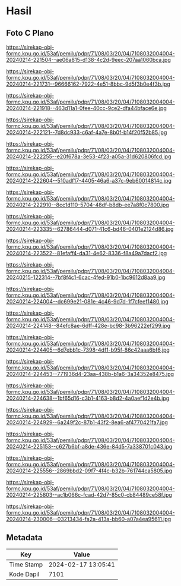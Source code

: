 # Hasil

## Foto C Plano

https://sirekap-obj-formc.kpu.go.id/53af/pemilu/pdpr/71/08/03/20/04/7108032004004-20240214-221504--ae06a815-d138-4c2d-9eec-207aa1060bca.jpg

https://sirekap-obj-formc.kpu.go.id/53af/pemilu/pdpr/71/08/03/20/04/7108032004004-20240214-221731--96666162-7922-4e51-8bbc-9d5f3b0e4f3b.jpg

https://sirekap-obj-formc.kpu.go.id/53af/pemilu/pdpr/71/08/03/20/04/7108032004004-20240214-221918--463d11a1-0fee-40cc-9ce2-dfa44bface6e.jpg

https://sirekap-obj-formc.kpu.go.id/53af/pemilu/pdpr/71/08/03/20/04/7108032004004-20240214-222121--7d8dc933-c6af-4a7e-8b0f-b14f20f52b85.jpg

https://sirekap-obj-formc.kpu.go.id/53af/pemilu/pdpr/71/08/03/20/04/7108032004004-20240214-222255--e20f678a-3e53-4f23-a05a-31d620806fcd.jpg

https://sirekap-obj-formc.kpu.go.id/53af/pemilu/pdpr/71/08/03/20/04/7108032004004-20240214-222604--510adf17-4405-46a6-a37c-9eb60014814c.jpg

https://sirekap-obj-formc.kpu.go.id/53af/pemilu/pdpr/71/08/03/20/04/7108032004004-20240214-222910--8cc1d110-5704-48df-b8db-ee7a8f0c7800.jpg

https://sirekap-obj-formc.kpu.go.id/53af/pemilu/pdpr/71/08/03/20/04/7108032004004-20240214-223335--62786444-d071-41c6-bd46-0401e2124d86.jpg

https://sirekap-obj-formc.kpu.go.id/53af/pemilu/pdpr/71/08/03/20/04/7108032004004-20240214-223522--81efaff4-da31-4e62-8336-f8a49a7dacf2.jpg

https://sirekap-obj-formc.kpu.go.id/53af/pemilu/pdpr/71/08/03/20/04/7108032004004-20240215-122314--7bf8f4c1-6cac-4fed-91b0-1bc9612d8aa9.jpg

https://sirekap-obj-formc.kpu.go.id/53af/pemilu/pdpr/71/08/03/20/04/7108032004004-20240214-224004--dc699e21-081e-4c46-9d7d-1f7cfeef1480.jpg

https://sirekap-obj-formc.kpu.go.id/53af/pemilu/pdpr/71/08/03/20/04/7108032004004-20240214-224148--84efc8ae-6dff-428e-bc98-3b96222ef299.jpg

https://sirekap-obj-formc.kpu.go.id/53af/pemilu/pdpr/71/08/03/20/04/7108032004004-20240214-224405--6d7ebb1c-7398-4df1-b95f-86c42aaa6bf6.jpg

https://sirekap-obj-formc.kpu.go.id/53af/pemilu/pdpr/71/08/03/20/04/7108032004004-20240214-224453--771936d4-23aa-438b-b1a6-3a34352e8475.jpg

https://sirekap-obj-formc.kpu.go.id/53af/pemilu/pdpr/71/08/03/20/04/7108032004004-20240214-224638--1bf65d16-c3b1-4163-b8d2-4a0aef1d2e4b.jpg

https://sirekap-obj-formc.kpu.go.id/53af/pemilu/pdpr/71/08/03/20/04/7108032004004-20240214-224929--6a249f2c-87b1-43f2-8ea6-af4770421fa7.jpg

https://sirekap-obj-formc.kpu.go.id/53af/pemilu/pdpr/71/08/03/20/04/7108032004004-20240214-225153--c627b6bf-a8de-436e-84d5-7a338701c043.jpg

https://sirekap-obj-formc.kpu.go.id/53af/pemilu/pdpr/71/08/03/20/04/7108032004004-20240214-225556--2869bbd2-09f7-4f4c-b32b-761744ca5805.jpg

https://sirekap-obj-formc.kpu.go.id/53af/pemilu/pdpr/71/08/03/20/04/7108032004004-20240214-225803--ac1b066c-fcad-42d7-85c0-cb84489ce58f.jpg

https://sirekap-obj-formc.kpu.go.id/53af/pemilu/pdpr/71/08/03/20/04/7108032004004-20240214-230006--03213434-fa2a-413a-bb60-a07a4ea95611.jpg


## Metadata

| Key        | Value               |
| ---------- | ------------------- |
| Time Stamp | 2024-02-17 13:05:41 |
| Kode Dapil | 7101                |



